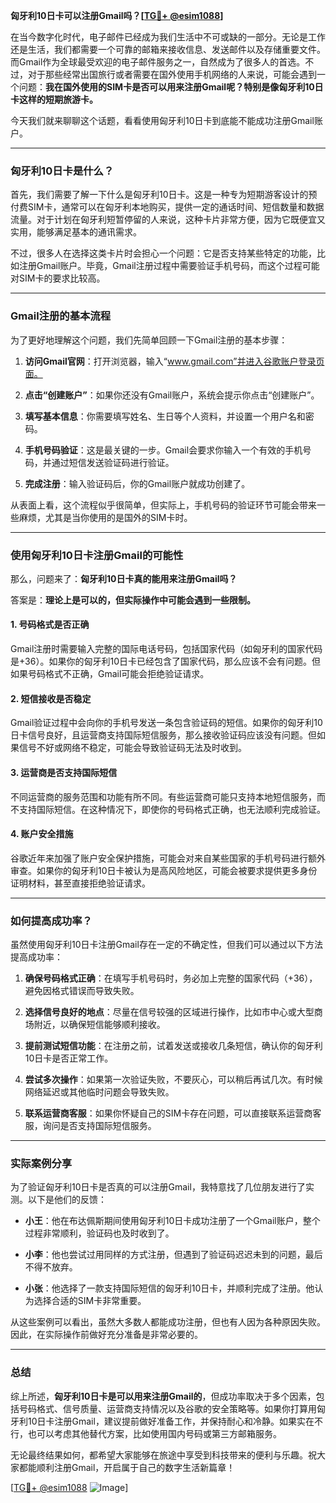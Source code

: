 **匈牙利10日卡可以注册Gmail吗？[[TG💪+ @esim1088](https://t.me/s/esim1088)]**

在当今数字化时代，电子邮件已经成为我们生活中不可或缺的一部分。无论是工作还是生活，我们都需要一个可靠的邮箱来接收信息、发送邮件以及存储重要文件。而Gmail作为全球最受欢迎的电子邮件服务之一，自然成为了很多人的首选。不过，对于那些经常出国旅行或者需要在国外使用手机网络的人来说，可能会遇到一个问题：**我在国外使用的SIM卡是否可以用来注册Gmail呢？特别是像匈牙利10日卡这样的短期旅游卡。**

今天我们就来聊聊这个话题，看看使用匈牙利10日卡到底能不能成功注册Gmail账户。

---

### 匈牙利10日卡是什么？

首先，我们需要了解一下什么是匈牙利10日卡。这是一种专为短期游客设计的预付费SIM卡，通常可以在匈牙利本地购买，提供一定的通话时间、短信数量和数据流量。对于计划在匈牙利短暂停留的人来说，这种卡片非常方便，因为它既便宜又实用，能够满足基本的通讯需求。

不过，很多人在选择这类卡片时会担心一个问题：它是否支持某些特定的功能，比如注册Gmail账户。毕竟，Gmail注册过程中需要验证手机号码，而这个过程可能对SIM卡的要求比较高。

---

### Gmail注册的基本流程

为了更好地理解这个问题，我们先简单回顾一下Gmail注册的基本步骤：

1. **访问Gmail官网**：打开浏览器，输入“www.gmail.com”并进入谷歌账户登录页面。
   
2. **点击“创建账户”**：如果你还没有Gmail账户，系统会提示你点击“创建账户”。

3. **填写基本信息**：你需要填写姓名、生日等个人资料，并设置一个用户名和密码。

4. **手机号码验证**：这是最关键的一步。Gmail会要求你输入一个有效的手机号码，并通过短信发送验证码进行验证。

5. **完成注册**：输入验证码后，你的Gmail账户就成功创建了。

从表面上看，这个流程似乎很简单，但实际上，手机号码的验证环节可能会带来一些麻烦，尤其是当你使用的是国外的SIM卡时。

---

### 使用匈牙利10日卡注册Gmail的可能性

那么，问题来了：**匈牙利10日卡真的能用来注册Gmail吗？**

答案是：**理论上是可以的，但实际操作中可能会遇到一些限制。**

#### 1. **号码格式是否正确**
   Gmail注册时需要输入完整的国际电话号码，包括国家代码（如匈牙利的国家代码是+36）。如果你的匈牙利10日卡已经包含了国家代码，那么应该不会有问题。但如果号码格式不正确，Gmail可能会拒绝验证请求。

#### 2. **短信接收是否稳定**
   Gmail验证过程中会向你的手机号发送一条包含验证码的短信。如果你的匈牙利10日卡信号良好，且运营商支持国际短信服务，那么接收验证码应该没有问题。但如果信号不好或网络不稳定，可能会导致验证码无法及时收到。

#### 3. **运营商是否支持国际短信**
   不同运营商的服务范围和功能有所不同。有些运营商可能只支持本地短信服务，而不支持国际短信。在这种情况下，即使你的号码格式正确，也无法顺利完成验证。

#### 4. **账户安全措施**
   谷歌近年来加强了账户安全保护措施，可能会对来自某些国家的手机号码进行额外审查。如果你的匈牙利10日卡被认为是高风险地区，可能会被要求提供更多身份证明材料，甚至直接拒绝验证请求。

---

### 如何提高成功率？

虽然使用匈牙利10日卡注册Gmail存在一定的不确定性，但我们可以通过以下方法提高成功率：

1. **确保号码格式正确**：在填写手机号码时，务必加上完整的国家代码（+36），避免因格式错误而导致失败。

2. **选择信号良好的地点**：尽量在信号较强的区域进行操作，比如市中心或大型商场附近，以确保短信能够顺利接收。

3. **提前测试短信功能**：在注册之前，试着发送或接收几条短信，确认你的匈牙利10日卡是否正常工作。

4. **尝试多次操作**：如果第一次验证失败，不要灰心，可以稍后再试几次。有时候网络延迟或其他临时问题会导致失败。

5. **联系运营商客服**：如果你怀疑自己的SIM卡存在问题，可以直接联系运营商客服，询问是否支持国际短信服务。

---

### 实际案例分享

为了验证匈牙利10日卡是否真的可以注册Gmail，我特意找了几位朋友进行了实测。以下是他们的反馈：

- **小王**：他在布达佩斯期间使用匈牙利10日卡成功注册了一个Gmail账户，整个过程非常顺利，验证码也及时收到了。
  
- **小李**：他也尝试过用同样的方式注册，但遇到了验证码迟迟未到的问题，最后不得不放弃。

- **小张**：他选择了一款支持国际短信的匈牙利10日卡，并顺利完成了注册。他认为选择合适的SIM卡非常重要。

从这些案例可以看出，虽然大多数人都能成功注册，但也有人因为各种原因失败。因此，在实际操作前做好充分准备是非常必要的。

---

### 总结

综上所述，**匈牙利10日卡是可以用来注册Gmail的**，但成功率取决于多个因素，包括号码格式、信号质量、运营商支持情况以及谷歌的安全策略等。如果你打算用匈牙利10日卡注册Gmail，建议提前做好准备工作，并保持耐心和冷静。如果实在不行，也可以考虑其他替代方案，比如使用国内号码或第三方邮箱服务。

无论最终结果如何，都希望大家能够在旅途中享受到科技带来的便利与乐趣。祝大家都能顺利注册Gmail，开启属于自己的数字生活新篇章！

[[TG💪+ @esim1088](https://t.me/s/esim1088) ![Image](https://i.postimg.cc/4NQfJmqS/Snipaste-2025-05-13-00-14-12.png)]